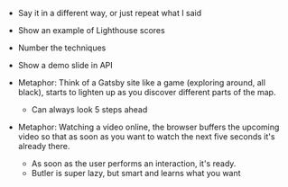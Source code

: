 - Say it in a different way, or just repeat what I said
- Show an example of Lighthouse scores
- Number the techniques
- Show a demo slide in API

- Metaphor: Think of a Gatsby site like a game (exploring around, all black), starts to lighten up as you discover different parts of the map.
  - Can always look 5 steps ahead
- Metaphor: Watching a video online, the browser buffers the upcoming video so that as soon as you want to watch the next five seconds it's already there.
  - As soon as the user performs an interaction, it's ready.
  - Butler is super lazy, but smart and learns what you want